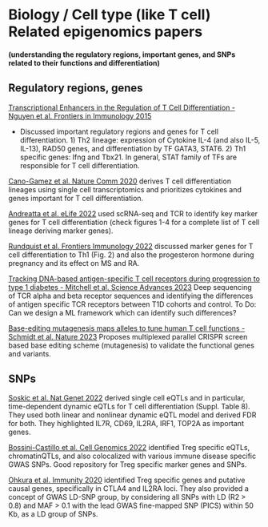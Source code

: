 # Biology / Cell type (like T cell) Related epigenomics papers

#### (understanding the regulatory regions, important genes, and SNPs related to their functions and differentiation)

## Regulatory regions, genes

[Transcriptional Enhancers in the Regulation of T Cell Differentiation - Nguyen et al. Frontiers in Immunology 2015](https://pubmed.ncbi.nlm.nih.gov/26441967/) 

  - Discussed important regulatory regions and genes for T cell differentiation. 1) Th2 lineage: expression of Cytokine IL-4 (and also IL-5, IL-13), RAD50 genes, and differentiation by TF GATA3, STAT6. 2) Th1 specific genes: Ifng and Tbx21. In general, STAT family of TFs are responsible for T cell differentiation.

[Cano-Gamez et al. Nature Comm 2020](https://www.nature.com/articles/s41467-020-15543-y) derives T cell differentiation lineages using single cell transcriptomics and prioritizes cytokines and genes important for T cell differentiation.

[Andreatta et al. eLife 2022](https://elifesciences.org/articles/76339) used scRNA-seq and TCR to identify key marker genes for T cell differentiation (check figures 1-4 for a complete list of T cell lineage deriving marker genes).

[Rundquist et al. Frontiers Immunology 2022](https://www.frontiersin.org/articles/10.3389/fimmu.2022.835625/full) discussed marker genes for T cell differentiation to Th1 (Fig. 2) and also the progesteron hormone during pregnancy and its effect on MS and RA.

[Tracking DNA-based antigen-specific T cell receptors during progression to type 1 diabetes - Mitchell et al. Science Advances 2023](https://pubmed.ncbi.nlm.nih.gov/38064552/) Deep sequencing of TCR alpha and beta receptor sequences and identifying the differences of antigen specific TCR receptors between T1D cohorts and control. To Do: Can we design a ML framework which can identify such differences?

[Base-editing mutagenesis maps alleles to tune human T cell functions - Schmidt et al. Nature 2023](https://pubmed.ncbi.nlm.nih.gov/38093011/) Proposes multiplexed parallel CRISPR screen based base editing scheme (mutagenesis) to validate the functional genes and variants.

## SNPs

[Soskic et al. Nat Genet 2022](https://www.nature.com/articles/s41588-022-01066-3) derived single cell eQTLs and in particular, time-dependent dynamic eQTLs for T cell differentiation (Suppl. Table 8). They used both linear and nonlinear dynamic eQTL model and derived FDR for both. They highlighted IL7R, CD69, IL2RA, IRF1, TOP2A as important genes.

[Bossini-Castillo et al. Cell Genomics 2022](https://doi.org/10.1016/j.xgen.2022.100117) identified Treg specific eQTLs, chromatinQTLs, and also colocalized with various immune disease specific GWAS SNPs. Good repository for Treg specific marker genes and SNPs.

[Ohkura et al. Immunity 2020](https://doi.org/10.1016/j.immuni.2020.04.006) identified Treg specific genes and putative causal genes, specifically in CTLA4 and IL2RA loci. They also provided a concept of GWAS LD-SNP group, by considering all SNPs with LD (R2 > 0.8) and MAF > 0.1 with the lead GWAS fine-mapped SNP (PICS) within 50 Kb, as a LD group of SNPs.

